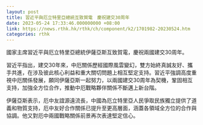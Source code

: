 ```yaml
---
layout: post
title: 習近平與厄立特里亞總統互致賀電　慶祝建交30周年
date: 2023-05-24 17:33:46.000000000 +08:00
link: https://news.rthk.hk/rthk/ch/component/k2/1701982-20230524.htm
categories: rthk
---
```


國家主席習近平與厄立特里亞總統伊薩亞斯互致賀電，慶祝兩國建交30周年。

習近平指出，建交30年來，中厄關係歷經國際風雲變幻，雙方始終真誠友好、攜手共進，在涉及彼此核心利益和重大關切問題上相互堅定支持。習近平強調高度重視中厄關係發展，願同伊薩亞斯一起努力，以兩國建交30周年為契機，鞏固相互支持，加強全方位合作，推動中厄戰略夥伴關係不斷邁上新台階。

伊薩亞斯表示，厄中友誼源遠流長，中國為厄立特里亞人民爭取民族獨立提供了道義和物質支持，厄中友好合作關係已提升至更高層面，涵蓋各領域全方位的合作與協調。他又對厄中兩國戰略關係前景再次表達堅定信心。
